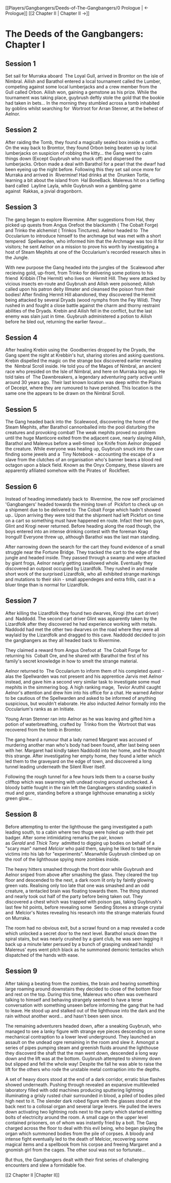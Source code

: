 [[Players/Gangbangers/Deeds-of-The-Gangbangers/0 Prologue | <- Prologue]]  [[2 Chapter II | Chapter II ->]]

# The Deeds of the Gangbangers: Chapter I 

## Session 1

Set sail for Murraka aboard  The Loyal Gull, arrived in Bromtor on the isle of Nimbral. Ailish and Barathol entered a local tournament called the Lumber, competing against some local lumberjacks and a crew member from the Gull called Orbon. Ailish won, gaining a gemstone as his prize. While the tournament was taking place, guybrush deftly stole the gold that the bookie had taken in bets... In the morning they stumbled across a tomb inhabited by goblins whilst searching for  Wortroot for Arran Stenner, at the behest of Aelnor.

## Session 2

After raiding the Tomb, they found a magically sealed box inside a coffin. On the way back to Bromtor, they found Orbon being beaten up by local lumberjacks on suspicion of robbing the kitty... the Gang went to calm things down (Except Guybrush who snuck off) and dispersed the lumberjacks. Orbon made a deal with Barathol for a pearl that the dwarf had been eyeing up the night before. Following this they set sail once more for Murraka and arrived in  Rivermine! Had drinks at the  Drunken Tortle, learning a bit about the island from  Hal BoneBack. Malereus hit on a tiefling bard called  Layline Layla, while Guybrush won a gambling game against  Rakkas, a jovial dragonborn.

## Session 3

The gang began to explore Rivermine. After suggestions from Hal, they picked up quests from Angus Orefoot the blacksmith ( The Cobalt Forge) and Trinko the alchemist ( Trinkos Tinctures). Aelnor headed to  The Occularium to introduce himself to the archmage but was met with a short tempered  Spellwarden, who informed him that the Archmage was too ill for visitors; he sent Aelnor on a mission to prove his worth by investigating a host of Steam Mephits at one of the Occularium's recorded research sites in the Jungle.  
  
With new purpose the Gang headed into the jungles of the  Scalewood after recieving gold, up-front, from Trinko for delivering some potions to his friend  Kribbin (The Hermit) who lives on  Hermit Hill. They were attacked by vicious insects en-route and Guybrush and Ailish were poisoned; Ailish called upon his patron deity Illmater and cleansed the poison from their bodies! After finding Hermit Hill abandoned, they discovered the Hermit being attacked by several Dryads (wood nymphs from the Fey Wild). They rushed in and fought a close battle against the charm and thorny restraint abilities of the Dryads. Krebin and Ailish fell in the conflict, but the last enemy was slain just in time. Guybrush administered a potion to Ailish before he bled out, returning the earlier favour...

## Session 4

After healing Krebin using the  Goodberries dropped by the Dryads, the Gang spent the night at Krebbin's hut, sharing stories and asking questions. Krebin dispelled the magic on the strange box discovered earlier revealing the  Nimbral Scroll inside. He told you of the Mages of Nimbral, an ancient race who presided on the Isle of Nimbral, and here on Murraka long ago. He told tales of  The Dawnbreakers, a legendary adventuring party active until around 30 years ago. Their last known location was deep within the Plains of Deceipt, where they are rumoured to have perished. This location is the same one the appears to be drawn on the Nimbral Scroll.

## Session 5

The Gang headed back into the  Scalewood, discovering the home of the Steam Mephits, after Barathol cannonballed into the pool disturbing the creatures and provoking combat! The weak mephits proved no problem until the huge Manticore exited from the adjacent cave, nearly slaying Ailish, Barathol and Malereus before a well-timed  Ice Knife from Aelnor dropped the creature. While everyone was healing up, Guybrush snuck into the cave finding some jewels and a  Tiny Notebook - accounting the escape of a slave from the clutches of an organisation who's banner bears a blood red octagon upon a black field. Known as the Onyx Company, these slavers are apparently afiliated somehow with the Pirates of  Rockfleet.

## Session 6

Instead of heading immediately back to  Rivermine, the now self proclaimed 'Gangbangers' headed towards the mining town of  Pickfort to check up on a shipment due to be delivered to  The Cobalt Forge which hadn't showed up.. Upon arriving they were told that the shipment had left Pickfort on time on a cart so something must have happened en route. Infact their two guys, Glint and Krogi never returned. Before heading along the road though, the boys entered into an intense drinking contest with the foreman Krag Irongull! Everyone threw up, although Barathol was the last man standing. 

After narrowing down the search for the cart they found evidence of a small struggle near the Fortune Bridge. They tracked the cart to the edge of the jungle and headed inside. They passed through a swamp and were attacked by giant frogs, Aelnor nearly getting swallowed whole. Eventually they discovered an outpost occupied by Lizardfolk. They rushed in and made short work of the surprised Lizardfolk, who all exhibited strange markings and mutations to their skin - small appendeges and extra frills, cast in a bluer tinge than is normal for Lizardfolk. 

## Session 7

After killing the Lizardfolk they found two dwarves, Krogi (the cart driver) and  Naddodd. The second cart driver Glint was apparently taken by the Lizardfolk after they discovered he had experience working with metals. Naddodd had met the other two dwarves on the road where they were all waylaid by the Lizardfolk and dragged to this cave. Naddodd decided to join the gangbangers as they all headed back to Rivermine.

They claimed a reward from Angus Orefoot at  The Cobalt Forge for returning his  Cobalt Ore, and he shared with Barathol the first of his family's secret knowledge in how to smelt the strange material. 

Aelnor returned to  The Occularium to inform them of his completed quest - alas the Spellwarden was not present and his apprentice Jarvis met Aelnor instead, and gave him a second very similar task to investigate some mud mephits in the simmering bog. A high ranking mage,  Tevior Aruthil caught Aelnor's attention and drew him into his office for a chat. He warned Aelnor to be cautious of the Spellwarden and asked to be informed of anything suspicious, but wouldn't elaborate. He also inducted Aelnor formally into the Occularium's ranks as an Initiate. 

Young Arran Stenner ran into Aelnor as he was leaving and gifted him a potion of waterbreathing, crafted by  Trinko from the  Wortroot that was recovered from the tomb in Bromtor. 

The gang heard a rumour that a lady named Margaret was accused of murdering another man who's body had been found, after last being seen with her. Margaret had kindly taken Naddodd into her home, and he thought this strange. After investigating her empty home, they found a letter which led them to the graveyard on the edge of town, and discovered a long tunnel leading underneath the Silent River itself.

Following the rough tunnel for a few hours leds them to a coarse bushy clifftop which was swarming with undead roving around unchecked. A bloody battle fought in the rain left the Gangbangers standing soaked in mud and gore, standing before a strange lighthouse emanating a sickly green glow...

## Session 8

Before attempting to enter the lighthouse the gang investigated a path leading south, to a cabin where two thugs were holed up with their pet badger. After some intimidating remarks the pair, known as _Gerald_ and _Thick Tony_  admitted to digging up bodies on behalf of a "scary man" named _Melcior_ who paid them, saying he liked to take female victims into his lab for "experiments". Meanwhile Guybrush climbed up on the roof of the lighthouse spying more zombies inside.

The heavy hitters smashed through the front door while Guybrush and Aelnor sniped from above after smashing the glass. They cleared the top floor and descended to the next, a dark room lit only by faintly glowing green vats. Realising only too late that one was smashed and an odd creature, a tentacled brain was floating towards them. The thing stunned and nearly took out half of the party before being taken out. They discovered a chest which was trapped with poison gas, taking Guybrush's last few hit points, before revealing some  Sending Stones a strange crystal and  Melcior's Notes revealing his research into the strange materials found on Murraka.

The room had no obvious exit, but a scrawl found on a map revealed a code which unlocked a secret door to the next level. Barathol snuck down the spiral stairs, but was nearly crushed by a giant club, he was seen legging it back up a minute later persued by a bunch of grasping undead hands! Malereus' eyes went pitch black as he summoned demonic tentacles which dispatched of the hands with ease.

## Session 9

After taking a beating from the zombies, the brain and hearing something large roaming around downstairs they decided to close of the bottom floor and rest on the top. During this time, Malereus who often was overheard talking to himself and behaving strangely seemed to have a terse conversation with something unseen before informing the gang that he had to leave. He stood up and stalked out of the lighthouse into the dark and the rain without another word... and hasn't been seen since. 

The remaining adventurers headed down, after a sneaking Guybrush, who managed to see a lanky figure with strange eye pieces descending on some mechanical contraption to a lower level underground. They launched an assault on the undead ogre remaining in the room and slew it. Amongst a series of pipes pumping steam and greenish fluids around the lighthouse they discoverd the shaft that the man went down, descended a long way down and the lift was at the bottom. Guybrush attempted to shimmy down but slipped and fell the whole way! Despite the fall he was able to raise the lift for the others who rode the unstable metal contraption into the depths. 

A set of heavy doors stood at the end of a dark corridor, erratic blue flashes showed underneath. Pushing through revealed an expansive multileveled laboratory filled with odd machines producing sputtering lightning illuminating a grisly rusted chair surrounded in blood, a piled of bodies piled high next to it. The slender dark robed figure with the glasses stood at the back next to a collosal organ and several large levers. He pulled the levers down activating two lightning rods next to the party which started emitting bolts of electricity around the room. A small cage on the upper level contained prisoners, on of whom was instantly fried by a bolt. The Gang charged across the floor to deal with this evil being, who began playing the organ which summoned bodies from the pile of corpses. A bloody and intense fight eventually led to the death of Melcior, recovering some magical items and a spellbook from his corpse and freeing Margaret and a gnomish girl from the cages. The other soul was not so fortunate... 

But thus, the Gangbangers dealt with their first series of challenging encounters and slew a formidable foe.

[[2 Chapter II |Chapter II]]
